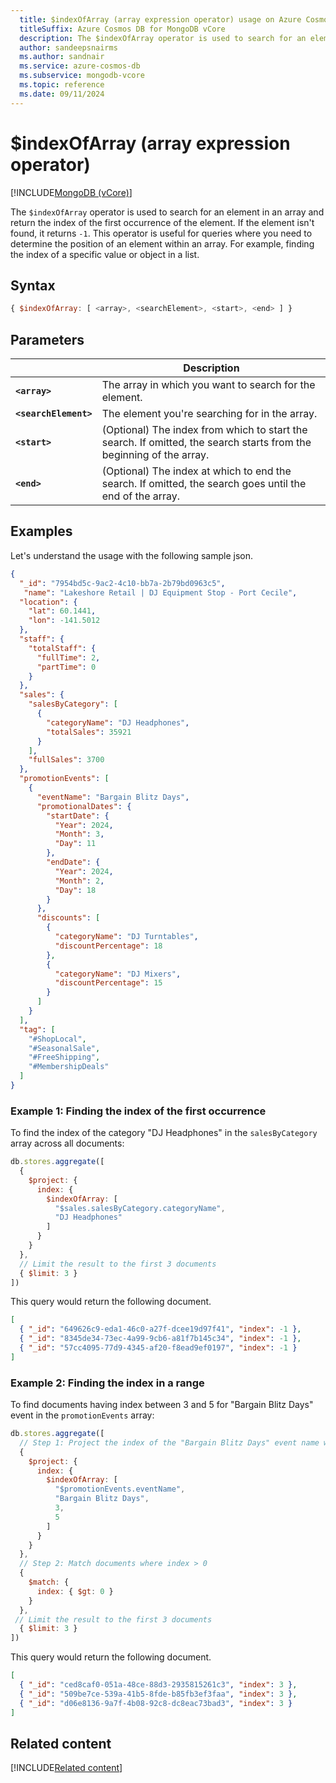 ```yaml
---
  title: $indexOfArray (array expression operator) usage on Azure Cosmos DB for MongoDB vCore
  titleSuffix: Azure Cosmos DB for MongoDB vCore
  description: The $indexOfArray operator is used to search for an element in an array and return the index of the first occurrence of the element. 
  author: sandeepsnairms
  ms.author: sandnair
  ms.service: azure-cosmos-db
  ms.subservice: mongodb-vcore
  ms.topic: reference
  ms.date: 09/11/2024
---
```


# $indexOfArray (array expression operator)

[!INCLUDE[MongoDB (vCore)](~/reusable-content/ce-skilling/azure/includes/cosmos-db/includes/appliesto-mongodb-vcore.md)]

The `$indexOfArray` operator is used to search for an element in an array and return the index of the first occurrence of the element. If the element isn't found, it returns `-1`. This operator is useful for queries where you need to determine the position of an element within an array. For example,  finding the index of a specific value or object in a list.

## Syntax

```javascript
{ $indexOfArray: [ <array>, <searchElement>, <start>, <end> ] }
```

## Parameters

| | Description |
| --- | --- |
| **`<array>`**| The array in which you want to search for the element.|
| **`<searchElement>`**|  The element you're searching for in the array.|
| **`<start>`**| (Optional) The index from which to start the search. If omitted, the search starts from the beginning of the array.|
| **`<end>`**| (Optional) The index at which to end the search. If omitted, the search goes until the end of the array.|

## Examples

Let's understand the usage with the following sample json.
```json
{
  "_id": "7954bd5c-9ac2-4c10-bb7a-2b79bd0963c5",
   "name": "Lakeshore Retail | DJ Equipment Stop - Port Cecile",
  "location": {
    "lat": 60.1441,
    "lon": -141.5012
  },
  "staff": {
    "totalStaff": {
      "fullTime": 2,
      "partTime": 0
    }
  },
  "sales": {
    "salesByCategory": [
      {
        "categoryName": "DJ Headphones",
        "totalSales": 35921
      }
    ],
    "fullSales": 3700
  },
  "promotionEvents": [
    {
      "eventName": "Bargain Blitz Days",
      "promotionalDates": {
        "startDate": {
          "Year": 2024,
          "Month": 3,
          "Day": 11
        },
        "endDate": {
          "Year": 2024,
          "Month": 2,
          "Day": 18
        }
      },
      "discounts": [
        {
          "categoryName": "DJ Turntables",
          "discountPercentage": 18
        },
        {
          "categoryName": "DJ Mixers",
          "discountPercentage": 15
        }
      ]
    }
  ],
  "tag": [
    "#ShopLocal",
    "#SeasonalSale",
    "#FreeShipping",
    "#MembershipDeals"
  ]
}
```

### Example 1: Finding the index of the first occurrence

To find the index of the category "DJ Headphones" in the `salesByCategory` array across all documents:

```javascript
db.stores.aggregate([
  {
    $project: {
      index: {
        $indexOfArray: [
          "$sales.salesByCategory.categoryName",
          "DJ Headphones"
        ]
      }
    }
  },
  // Limit the result to the first 3 documents
  { $limit: 3 } 
])
```

This query would return the following document.

```json
[
  { "_id": "649626c9-eda1-46c0-a27f-dcee19d97f41", "index": -1 },
  { "_id": "8345de34-73ec-4a99-9cb6-a81f7b145c34", "index": -1 },
  { "_id": "57cc4095-77d9-4345-af20-f8ead9ef0197", "index": -1 }
]
```

### Example 2: Finding the index in a range

To find documents having index between 3 and 5 for "Bargain Blitz Days" event in the `promotionEvents` array:

```javascript
db.stores.aggregate([
  // Step 1: Project the index of the "Bargain Blitz Days" event name within the specified range
  {
    $project: {
      index: {
        $indexOfArray: [
          "$promotionEvents.eventName",
          "Bargain Blitz Days",
          3,
          5
        ]
      }
    }
  },
  // Step 2: Match documents where index > 0
  {
    $match: {
      index: { $gt: 0 }
    }
  },
 // Limit the result to the first 3 documents
  { $limit: 3 }                          
])
```


This query would return the following document.

```json
[
  { "_id": "ced8caf0-051a-48ce-88d3-2935815261c3", "index": 3 },
  { "_id": "509be7ce-539a-41b5-8fde-b85fb3ef3faa", "index": 3 },
  { "_id": "d06e8136-9a7f-4b08-92c8-dc8eac73bad3", "index": 3 }
]

```

## Related content
[!INCLUDE[Related content](../includes/related-content.md)]